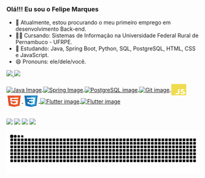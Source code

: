 ### Olá!!! Eu sou o Felipe Marques

- 🔭 Atualmente, estou procurando o meu primeiro emprego em desenvolvimento Back-end.
- 👨‍🎓 Cursando: Sistemas de Informação na Universidade Federal Rural de Pernambuco - UFRPE.
- 🌱 Estudando: Java, Spring Boot, Python, SQL, PostgreSQL, HTML, CSS e JavaScript.
- 😄 Pronouns: ele/dele/você.

<div>
  <a href="https://github.com/felipemarques001">
  <img height="180em" src="https://github-readme-stats.vercel.app/api?username=felipemarques001&show_icons=true&theme=darcula&include_all_commits=true&count_private=true"/>
  <img height="180em" src="https://github-readme-stats.vercel.app/api/top-langs/?username=felipemarques001&layout=compact&langs_count=7&theme=darcula"/>
</div>
  
<div style="display: inline_block"><br>
  <img align="center" alt="Java Image" height="30" width="40" src="https://cdn.jsdelivr.net/gh/devicons/devicon/icons/java/java-original.svg">
  <img align="center" alt="Spring Image" height="30" width="40" src="https://cdn.jsdelivr.net/gh/devicons/devicon/icons/spring/spring-original.svg"> 
  <img align="center" alt="PostgreSQL image" height="30" width="40" src="https://cdn.jsdelivr.net/gh/devicons/devicon/icons/postgresql/postgresql-original.svg">
  <img align="center" alt="Git image" height="30" width="40" src="https://cdn.jsdelivr.net/gh/devicons/devicon/icons/git/git-original.svg">
  <img align="center" alt="JavaScript Image" height="30" width="40" src="https://raw.githubusercontent.com/devicons/devicon/master/icons/javascript/javascript-plain.svg">
  <img align="center" alt="HTML Image" height="30" width="40" src="https://raw.githubusercontent.com/devicons/devicon/master/icons/html5/html5-original.svg">
  <img align="center" alt="CSS Image" height="30" width="40" src="https://raw.githubusercontent.com/devicons/devicon/master/icons/css3/css3-original.svg">
  <img align="center" alt="Flutter image" height="30" width="40" src="https://cdn.jsdelivr.net/gh/devicons/devicon/icons/flutter/flutter-original.svg" />
  <img align="center" alt="Flutter image" height="30" width="40" src="https://cdn.jsdelivr.net/gh/devicons/devicon/icons/dart/dart-original.svg" />
</div>
  
##
  
<div>
  <a href="https://instagram.com/felipe_marques0102" target="_blank"><img src="https://img.shields.io/badge/-Instagram-%23E4405F?style=for-the-badge&logo=instagram&logoColor=white" target="_blank"></a>
  <a href = "mailto:felipemarquesgg@gmail.com"><img src="https://img.shields.io/badge/-Gmail-%23333?style=for-the-badge&logo=gmail&logoColor=white" target="_blank"></a>
  <a href="https://www.linkedin.com/in/felipe-marques-011/" target="_blank"><img src="https://img.shields.io/badge/-LinkedIn-%230077B5?style=for-the-badge&logo=linkedin&logoColor=white" target="_blank"></a>
    <a href="https://felipemarques001.github.io" target="_blank"><img src="https://img.shields.io/badge/website-000000?style=for-the-badge&logo=About.me&logoColor=white" target="_blank"></a>

  ![Snake animation](https://github.com/felipemarques001/felipemarques001/blob/output/github-contribution-grid-snake.svg)

  </div>
